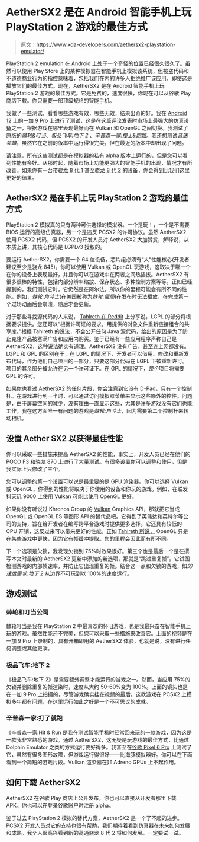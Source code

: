 # AetherSX2 是在 Android 智能手机上玩 PlayStation 2 游戏的最佳方式

> 原文：<https://www.xda-developers.com/aethersx2-playstation-emulator/>

PlayStation 2 emulation 在 Android 上处于一个奇怪的位置已经很久很久了。虽然可以使用 Play Store 上的某种模拟器在智能手机上模拟该系统，但被盗代码和不道德商业行为的指控意味着，包括我们在内的许多人拒绝推广该应用，即使这是播放它们的最佳方式。现在，AetherSX2 是在 Android 智能手机上玩 PlayStation 2 游戏的最佳方式。它是免费的，速度很快，你现在可以从谷歌 Play 商店下载。你只需要一部顶级规格的智能手机。

我做了一些测试，看看哪些游戏有效，哪些无效，结果出奇的好。我在 [Android 12](https://www.xda-developers.com/android-12) 上的[一加 9](https://www.xda-developers.com/oneplus-9/) Pro 上进行了测试，这是在这篇评论发表时市场上[最强大的仿真设备](https://www.xda-developers.com/best-android-phones/)之一，根据游戏在哪里表现最好而在 Vulkan 和 OpenGL 之间切换。我测试了原版的*棘轮&叮当*、*极品飞车:地下 2* 、*辛普森一家:撞上&跑路*。我还想测试*音速英雄*，虽然它在之前的版本中运行得很完美，但在最近的版本中却出现了问题。

请注意，所有这些测试都是在模拟器的私有 alpha 版本上运行的，但是您可以看到性能有多好。从那时起，随着市场上功能更强大的智能手机的出现，情况才有所改善。如果你有一台带[骁龙 8 代 1](https://www.xda-developers.com/qualcomm-snapdragon-8-gen-1/) 甚至[骁龙 8 代 2](https://www.xda-developers.com/qualcomm-snapdragon-8-gen-2/) 的设备，你会得到比我们这里更好的结果。

## AetherSX2 是在手机上玩 PlayStation 2 游戏的最佳方式

PlayStation 2 模拟真的只有两种可供选择的模拟器。一个是玩！，一个是不需要 BIOS 运行的高级仿真器，另一个是违反 PCSX2 的许可协议。虽然 AetherSX2 使用 PCSX2 代码，但 PCSX2 的开发人员对 AetherSX2 大加赞赏，解释说，从本质上讲，其核心代码是 LGPLv3 授权的。

要运行 AetherSX2，你需要一个 64 位设备，芯片组必须有“大”性能核心(开发者建议至少是骁龙 845)。你可以使用 Vulkan 或 OpenGL 玩游戏，这取决于哪一个在你的设备上表现最好，并且你可以在游戏中在两者之间热插拔。AetherSX2 有很多很棒的特性，包括内部分辨率缩放、保存状态、多种控制方案等等。正如已经提到的，我们测试它时，它仍然是在阿尔法，所以你的里程可能会有所不同的性能。例如，*棘轮:角斗士*(在美国被称为*棘轮:僵局*)在发布时无法播放，在完成第一个过场动画后会崩溃，随后才会更新。

对于那些寻找源代码的人来说， [Tahlreth 在 Reddit](https://www.reddit.com/r/EmulationOnAndroid/comments/qzrgb5/someone_posted_an_alleged_aethersx2_apk_i_have/hlqnovs/) 上分享说，LGPL 的部分将根据要求提供。您还可以“根据许可证的要求，用提供的对象文件重新链接组合的共享库。”根据 Tahlreth 的说法，不会公开任何 Java 源代码，给出的原因是为了防止克隆产品被塞满广告和应用内购买。鉴于已经有一些应用程序声称自己是 AetherSX2，这种说法确实有道理。AetherSX2 没有广告，甚至连上网都没有。LGPL 和 GPL 的区别在于，在 LGPL 的情况下，开发者可以借用、修改和重新发布代码，作为他们自己项目的一部分，只要这部分代码在 LGPL 下被重新许可。项目的其余部分被允许在另一个许可证下。在 GPL 的情况下，*整个*项目将需要 GPL 的许可。

如果你也看过 AetherSX2 的任何片段，你会注意到它没有 D-Pad，只有一个控制杆。在游戏进行到一半时，可以通过访问模拟器菜单来显示这些额外的控件。问题是，由于屏幕空间的减少，没有理由一直显示这些，尤其是许多游戏没有它们也能工作。我在这方面唯一有问题的游戏是*棘轮:角斗士*，因为需要第二个控制杆来转动相机。

## 设置 Aether SX2 以获得最佳性能

你可以采取一些措施来提高 AetherSX2 的性能，事实上，开发人员已经在他们的 POCO F3 和骁龙 870 上进行了大量测试。有很多设置你可以调整和使用，但是我实际上只修改了三个。

您可以调整的第一个设置可以说是最重要的是 GPU 渲染器。你可以选择 Vulkan 或 OpenGL，你得到的性能将取决于你使用的设备和你玩的游戏。例如，在联发科天玑 9000 上使用 Vulkan 可能比使用 OpenGL 更好。

如果你没有听说过 Khronos Group 的 [Vulkan](http://xda-developers.com/t/vulkan) Graphics API，那就把它当成 OpenGL 或 OpenGL ES 等图形 API 的替代品吧。它得到了英伟达和英特尔等公司的支持，旨在给开发者在编写跨平台游戏时提供更多选择。它还具有较低的 CPU 开销，这反过来可以带来更好的性能。正如 [Tahlreth 所说，](https://www.reddit.com/r/EmulationOnAndroid/comments/r8yzgc/is_vulkan_really_better_than_opengl_es/hn9r7jf/) OpenGL 只是在某些游戏中更快，因为它有帧缓冲提取。您的里程会因此而有所不同。

下一个选项是欠锁，我发现欠锁到 75%时效果很好。第三个也是最后一个是在撰写本文时最新的 AetherSX2 更新中添加的新选项，那就是“跳过重复帧”。它试图检测游戏的内部帧速率，并防止它出现重复的帧。结合这一点和欠锁的游戏，如*的速度需求:地下 2* 从边界不可玩到以 100%的速度运行。

## 游戏测试

### 棘轮和叮当公司

棘轮叮当是我在 PlayStation 2 中最喜欢的怀旧游戏，也是我最兴奋在智能手机上玩的游戏。虽然性能还不完美，但您可以采取一些措施来改善它。上面的视频是在一加 9 Pro 上录制的，具有开箱即用的 AetherSX2 体验，也就是说，没有进行任何调整或其他更改。

### 极品飞车:地下 2

《极品飞车:地下 2》是需要额外调整才能运行的游戏之一。然而，当应用 75%的欠锁并删除重复的帧渲染时，速度从大约 50-60%变为 100%。上面的镜头也是在一加 9 Pro 上拍摄的，尽管游戏确实挂在视频的最后。这款游戏在 PCSX2 上模拟多年都有问题，在这里运行如此之好是一个不可思议的成就。

### 辛普森一家:打了就跑

《辛普森一家:Hit & Run 是我在测试智能手机时经常回来玩的一款游戏，因为这是一款我非常熟悉的游戏。通过 AetherSX2，这无疑是玩游戏的最佳方式，比通过 Dolphin Emulator 之类的方式运行要好得多。我甚至在[谷歌 Pixel 6 Pro](https://www.xda-developers.com/google-pixel-6/) 上测试了它，虽然有很多图形故障，但游戏运行得很好——比海豚模拟器好。你可以在下面看到一个简短的游戏片段。Vulkan 渲染器在非 Adreno GPUs 上不起作用。

## 如何下载 AetherSX2

AetherSX2 在谷歌 Play 商店上公开发布，你也可以直接从开发者那里下载 APK。你也可以[在登录谷歌账户](https://play.google.com/apps/testing/xyz.aethersx2.android)时注册 alpha。

鉴于过去 PlayStation 2 模拟的替代方案，AetherSX2 是一个了不起的进步。PCSX2 开发人员对它的支持也很有帮助，我们期待着看到仿真器在未来如何发展和成熟。我个人很高兴看到新的高通骁龙 8 代 2 将如何发展。一定要试一试。